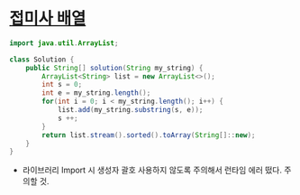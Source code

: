 # [접미사 배열](https://school.programmers.co.kr/learn/courses/30/lessons/181909)
```java
import java.util.ArrayList;

class Solution {
    public String[] solution(String my_string) {
        ArrayList<String> list = new ArrayList<>();
        int s = 0;
        int e = my_string.length();
        for(int i = 0; i < my_string.length(); i++) {
            list.add(my_string.substring(s, e));
            s ++;
        }
        return list.stream().sorted().toArray(String[]::new);
    }
}
```

- 라이브러리 Import 시 생성자 괄호 사용하지 않도록 주의해서 런타임 에러 떴다. 주의할 것.